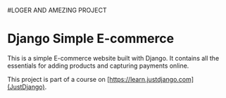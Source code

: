 #LOGER AND AMEZING PROJECT
# Django Simple E-commerce

This is a simple E-commerce website built with Django. It contains all the essentials for adding products and capturing payments
online.

This project is part of a course on [https://learn.justdjango.com](JustDjango).
